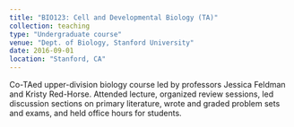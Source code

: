 ```yaml
---
title: "BIO123: Cell and Developmental Biology (TA)"
collection: teaching
type: "Undergraduate course"
venue: "Dept. of Biology, Stanford University"
date: 2016-09-01
location: "Stanford, CA"
---
```


Co-TAed upper-division biology course led by professors Jessica Feldman and 
Kristy Red-Horse. Attended lecture, organized review sessions, 
led discussion sections on primary literature, wrote and graded problem sets 
and exams, and held office hours for students.
